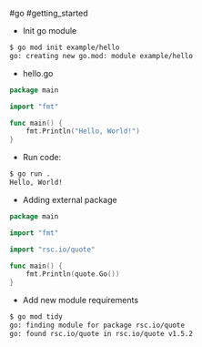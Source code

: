 #go #getting_started

- Init go module
```sh
$ go mod init example/hello
go: creating new go.mod: module example/hello
```

- hello.go
```go
package main

import "fmt"

func main() {
    fmt.Println("Hello, World!")
}
```

- Run code:
```sh
$ go run .
Hello, World!
```

- Adding external package
```go
package main

import "fmt"

import "rsc.io/quote"

func main() {
    fmt.Println(quote.Go())
}
```
- Add new module requirements
```sh
$ go mod tidy
go: finding module for package rsc.io/quote
go: found rsc.io/quote in rsc.io/quote v1.5.2
```

